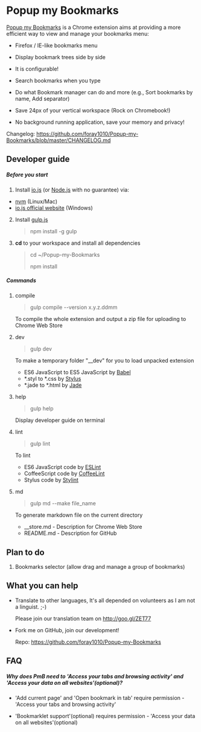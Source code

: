 # Popup my Bookmarks

[Popup my Bookmarks](//chrome.google.com/webstore/detail/popup-my-bookmarks/mppflflkbbafeopeoeigkbbdjdbeifni) is a Chrome extension aims at providing a more efficient way to view and manage your bookmarks menu:
- Firefox / IE-like bookmarks menu

- Display bookmark trees side by side

- It is configurable!

- Search bookmarks when you type

- Do what Bookmark manager can do and more (e.g., Sort bookmarks by name, Add separator)

- Save 24px of your vertical workspace (Rock on Chromebook!)

- No background running application, save your memory and privacy!

Changelog: https://github.com/foray1010/Popup-my-Bookmarks/blob/master/CHANGELOG.md


## Developer guide

##### Before you start
1. Install [io.js](//github.com/iojs/io.js) (or [Node.js](//github.com/joyent/node) with no guarantee) via:
  - [nvm](//github.com/creationix/nvm) (Linux/Mac)
  - [io.js official website](//iojs.org) (Windows)

2. Install [gulp.js](//github.com/gulpjs/gulp)

   > npm install -g gulp

3. **cd** to your workspace and install all dependencies
   > cd ~/Popup-my-Bookmarks
   >
   > npm install

##### Commands
1. compile
   > gulp compile --version x.y.z.ddmm

   To compile the whole extension and output a zip file for uploading to Chrome Web Store

2. dev
   > gulp dev

   To make a temporary folder "__dev" for you to load unpacked extension
   - ES6 JavaScript to ES5 JavaScript by [Babel](//github.com/babel/babel)
   - *.styl to *.css by [Stylus](//github.com/stylus/stylus)
   - *.jade to *.html by [Jade](//github.com/jadejs/jade)

3. help
   > gulp help

   Display developer guide on terminal

4. lint
   > gulp lint

   To lint
   - ES6 JavaScript code by [ESLint](//github.com/eslint/eslint)
   - CoffeeScript code by [CoffeeLint](//github.com/clutchski/coffeelint)
   - Stylus code by [Stylint](//github.com/rossPatton/stylint)

5. md
   > gulp md --make file_name

   To generate markdown file on the current directory
   - __store.md - Description for Chrome Web Store
   - README.md - Description for GitHub


## Plan to do

1. Bookmarks selector (allow drag and manage a group of bookmarks)


## What you can help

- Translate to other languages, It's all depended on volunteers as I am not a linguist. ;-)

  Please join our translation team on http://goo.gl/ZET77

- Fork me on GitHub, join our development!

  Repo: https://github.com/foray1010/Popup-my-Bookmarks


## FAQ

##### Why does PmB need to 'Access your tabs and browsing activity' and 'Access your data on all websites'(optional)?

- 'Add current page' and 'Open bookmark in tab' require permission - 'Access your tabs and browsing activity'

- 'Bookmarklet support'(optional) requires permission - 'Access your data on all websites'(optional)
